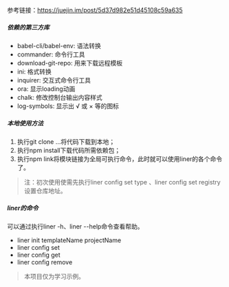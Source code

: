 参考链接：https://juejin.im/post/5d37d982e51d45108c59a635
##### 依赖的第三方库
- babel-cli/babel-env: 语法转换
- commander: 命令行工具
- download-git-repo: 用来下载远程模板
- ini: 格式转换
- inquirer: 交互式命令行工具
- ora: 显示loading动画
- chalk: 修改控制台输出内容样式
- log-symbols: 显示出 √ 或 × 等的图标
##### 本地使用方法
1. 执行git clone ...将代码下载到本地；
2. 执行npm install下载代码所需依赖包；
3. 执行npm link将模块链接为全局可执行命令，此时就可以使用liner的各个命令了。

> 注：初次使用使需先执行liner config set type <type>、liner config set registry <registry>设置仓库地址。
##### liner的命令
可以通过执行liner -h、liner --help命令查看帮助。
- liner init templateName projectName
- liner config set <k> <v>
- liner config get <k>
- liner config remove <k>

> 本项目仅为学习示例。
